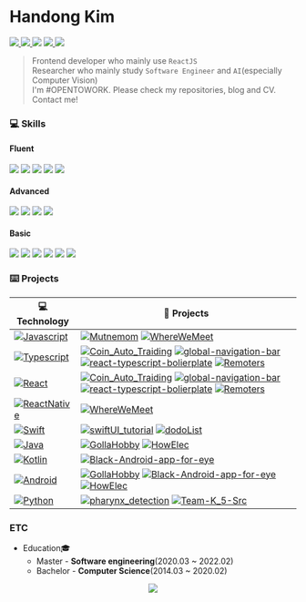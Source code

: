 # Handong Kim
<p>
  <a href="https://firsteast.tistory.com/">
    <img src="https://img.shields.io/badge/Tech%20Blog-firsteastlab-lightgrey?style=plastic-square&logo=tistory&link=https://firsteast.tistory.com/"/>
  </a>
  <a href="https://firsteast.notion.site/Handong-Kim-9f2dfcc0536e45149f568ac53db0612c">
    <img src="https://img.shields.io/badge/CV-HandongKim-lightgrey?style=plastic-square&logo=notion&logoColor=white"/>
  </a>
  <img src="https://img.shields.io/badge/Email-aggsae@gmail.com-important?styleplastict-square&logo=Gmail&logoColor=white"/>
  <a href="https://www.linkedin.com/in/handong-kim-0993681b0/">
    <img src="https://img.shields.io/badge/LinkedIn-HandongKim-3178C6?style=plastic-square&logo=linkedin&logoColor=white"/>
  </a>
  <a href="https://solved.ac/daohandong">
    <img src="http://mazassumnida.wtf/api/mini/generate_badge?boj=daohandong"/>
  </a>
</p>

> Frontend developer who mainly use `ReactJS` <br>
> Researcher who mainly study `Software Engineer` and `AI`(especially Computer Vision)<br>
> I'm #OPENTOWORK. Please check my repositories, blog and CV. Contact me!

### 💻 Skills
#### Fluent
<p>
<img src="https://img.shields.io/static/v1?label=&message=Typescript&color=3178C6&logo=typescript&logoColor=FFFFFF"/>
<img src="https://img.shields.io/static/v1?label=&message=React&color=61DAFB&logo=react&logoColor=FFFFFF"/>
<img src="https://img.shields.io/static/v1?label=&message=Python&color=blueviolet&logo=python&logoColor=FFFFFF"/>
<img src="https://img.shields.io/static/v1?label=&message=Git&color=000605&logo=github"/>
<img src="https://img.shields.io/static/v1?label=&message=notion&color=lightgray&logo=notion&logoColor=FFFFFF"/></p>

#### Advanced
<p>
<img src="https://img.shields.io/static/v1?label=&message=Javascript&color=F1E05A&logo=javascript&logoColor=FFFFFF"/>
<img src="https://img.shields.io/static/v1?label=&message=Kotlin&color=blue&logo=kotlin&logoColor=FFFFFF"/>
<img src="https://img.shields.io/static/v1?label=&message=Android&color=brightgreen&logo=android&logoColor=FFFFFF"/>
<img src="https://img.shields.io/static/v1?label=&message=Pytorch&color=important&logo=pytorch&logoColor=FFFFFF"/></p>

#### Basic
<p>
<img src="https://img.shields.io/static/v1?label=&message=ReactNavite&color=61DAFB&logo=react&logoColor=FFFFFF"/>
<img src="https://img.shields.io/static/v1?label=&message=Redux&color=blueviolet&logo=redux&logoColor=FFFFFF"/>
<img src="https://img.shields.io/static/v1?label=&message=Django&color=brightgreen&logo=django&logoColor=FFFFFF"/>
<img src="https://img.shields.io/static/v1?label=&message=Swift&color=orange&logo=swift&logoColor=FFFFFF"/>
<img src="https://img.shields.io/static/v1?label=&message=iOS&color=orange&logo=apple&logoColor=FFFFFF"/>
<img src="https://img.shields.io/static/v1?label=&message=Slack&color=000605&logo=slack"/>
</p>

### ⌨️ Projects

<!-- START OF PROFILE STACK, DO NOT REMOVE -->
| 💻 **Technology** | 🚀 **Projects** |
| - | - |
| [![Javascript](https://img.shields.io/static/v1?label=&message=Javascript&color=F1E05A&logo=javascript&logoColor=FFFFFF)](https://www.javascript.com/) | [![Mutnemom](https://img.shields.io/static/v1?label=&message=Mutnemom&color=000605&logo=github&logoColor=FFFFFF&labelColor=000605)](https://github.com/201411108/Mutnemom) [![WhereWeMeet](https://img.shields.io/static/v1?label=&message=WhereWeMeet&color=000605&logo=github&logoColor=FFFFFF&labelColor=000605)](https://github.com/201411108/WhereWeMeet) |
| [![Typescript](https://img.shields.io/static/v1?label=&message=Typescript&color=3178C6&logo=typescript&logoColor=FFFFFF)](https://www.typescriptlang.org/) | [![Coin_Auto_Traiding](https://img.shields.io/static/v1?label=&message=Coin_Auto_Traiding&color=000605&logo=github&logoColor=FFFFFF&labelColor=000605)](https://github.com/jiminAn/Coin_Auto_Traiding) [![global-navigation-bar](https://img.shields.io/static/v1?label=&message=global-navigation-bar&color=000605&logo=github&logoColor=FFFFFF&labelColor=000605)](https://github.com/201411108/global-navigation-bar) [![react-typescript-bolierplate](https://img.shields.io/static/v1?label=&message=react-typescript-bolierplate&color=000605&logo=github&logoColor=FFFFFF&labelColor=000605)](https://github.com/201411108/react-typescript-bolierplate) [![Remoters](https://img.shields.io/static/v1?label=&message=Remoters&color=000605&logo=github&logoColor=FFFFFF&labelColor=000605)](https://github.com/201411108/Remoters) |
| [![React](https://img.shields.io/static/v1?label=&message=React&color=61DAFB&logo=react&logoColor=FFFFFF)](https://ko.reactjs.org/) | [![Coin_Auto_Traiding](https://img.shields.io/static/v1?label=&message=Coin_Auto_Traiding&color=000605&logo=github&logoColor=FFFFFF&labelColor=000605)](https://github.com/jiminAn/Coin_Auto_Traiding) [![global-navigation-bar](https://img.shields.io/static/v1?label=&message=global-navigation-bar&color=000605&logo=github&logoColor=FFFFFF&labelColor=000605)](https://github.com/201411108/global-navigation-bar) [![react-typescript-bolierplate](https://img.shields.io/static/v1?label=&message=react-typescript-bolierplate&color=000605&logo=github&logoColor=FFFFFF&labelColor=000605)](https://github.com/201411108/react-typescript-bolierplate) [![Remoters](https://img.shields.io/static/v1?label=&message=Remoters&color=000605&logo=github&logoColor=FFFFFF&labelColor=000605)](https://github.com/201411108/Remoters) |
| [![ReactNative](https://img.shields.io/static/v1?label=&message=ReactNative&color=61DAFB&logo=react&logoColor=FFFFFF)](https://reactnative.dev/) | [![WhereWeMeet](https://img.shields.io/static/v1?label=&message=WhereWeMeet&color=000605&logo=github&logoColor=FFFFFF&labelColor=000605)](https://github.com/201411108/WhereWeMeet) |
| [![Swift](https://img.shields.io/static/v1?label=&message=Swift&color=E45530&logo=swift&logoColor=FFFFFF)](https://swift.org/) | [![swiftUI_tutorial](https://img.shields.io/static/v1?label=&message=swiftUI_tutorial&color=000605&logo=github&logoColor=FFFFFF&labelColor=000605)](https://github.com/201411108/swiftUI_tutorial) [![dodoList](https://img.shields.io/static/v1?label=&message=dodoList&color=000605&logo=github&logoColor=FFFFFF&labelColor=000605)](https://github.com/201411108/dodoList) |
| [![Java](https://img.shields.io/static/v1?label=&message=Java&color=E0234E&logo=java&logoColor=FFFFFF)](https://www.java.com/) | [![GollaHobby](https://img.shields.io/static/v1?label=&message=GollaHobby&color=000605&logo=github&logoColor=FFFFFF&labelColor=000605)](https://github.com/201411108/GollaHobby) [![HowElec](https://img.shields.io/static/v1?label=&message=HowElec&color=000605&logo=github&logoColor=FFFFFF&labelColor=000605)](https://github.com/201411108/HowElec) |
| [![Kotlin](https://img.shields.io/static/v1?label=&message=Kotlin&color=blueviolet&logo=kotlin&logoColor=FFFFFF)](https://kotlinlang.org/) | [![Black-Android-app-for-eye](https://img.shields.io/static/v1?label=&message=Black-Android-app-for-eye&color=000605&logo=github&logoColor=FFFFFF&labelColor=000605)](https://github.com/201411108/Black-Android-app-for-eye) |
| [![Android](https://img.shields.io/static/v1?label=&message=Android&color=brightgreen&logo=android&logoColor=FFFFFF)](https://developer.android.com/) | [![GollaHobby](https://img.shields.io/static/v1?label=&message=GollaHobby&color=000605&logo=github&logoColor=FFFFFF&labelColor=000605)](https://github.com/201411108/GollaHobby) [![Black-Android-app-for-eye](https://img.shields.io/static/v1?label=&message=Black-Android-app-for-eye&color=000605&logo=github&logoColor=FFFFFF&labelColor=000605)](https://github.com/201411108/Black-Android-app-for-eye) [![HowElec](https://img.shields.io/static/v1?label=&message=HowElec&color=000605&logo=github&logoColor=FFFFFF&labelColor=000605)](https://github.com/201411108/HowElec) |
| [![Python](https://img.shields.io/static/v1?label=&message=Python&color=blueviolet&logo=python&logoColor=FFFFFF)](https://www.python.org/) | [![pharynx_detection](https://img.shields.io/static/v1?label=&message=pharynx_detection&color=000605&logo=github&logoColor=FFFFFF&labelColor=000605)](https://github.com/201411108/pharynx_detection) [![Team-K_5-Src](https://img.shields.io/static/v1?label=&message=Team-K_5-Src&color=000605&logo=github&logoColor=FFFFFF&labelColor=000605)](https://github.com/201411108/Team-K_5-Src) |
<!-- END OF PROFILE STACK, DO NOT REMOVE -->

### ETC
* Education🎓
  * Master - <b>Software engineering</b>(2020.03 ~ 2022.02)
  * Bachelor - <b>Computer Science</b>(2014.03 ~ 2020.02)

<a href="https://github.com/201411108"/>
 <p align="center">
  <img src="https://github-readme-stats.vercel.app/api?username=201411108&show_icons=true"/>
 </p>
</a>

<!-- 잔디가 꾸준히 쌓이면 추가
<a href="https://github.com/201411108">
  <img height="180em" src="https://github-readme-streak-stats.herokuapp.com/?user=201411108&hide_border=false" />
  <img height="180em" src="https://github-readme-stats.vercel.app/api/top-langs/?username=201411108&theme=buefy&layout=compact&theme=dark" />
</a> -->